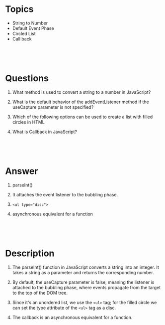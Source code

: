# Topics

- String to Number
- Default Event Phase
- Circled List
- Call back

&nbsp;

&nbsp;

# Questions

1. What method is used to convert a string to a number in JavaScript?

2. What is the default behavior of the addEventListener method if the useCapture parameter is not specified?

3. Which of the following options can be used to create a list with filled circles in HTML

4. What is Callback in JavaScript?

&nbsp;

&nbsp;

# Answer

1. parseInt()

2. It attaches the event listener to the bubbling phase.

3. `<ul type="disc">`

4. asynchronous equivalent for a function

&nbsp;

&nbsp;

# Description

1. The parseInt() function in JavaScript converts a string into an integer. It takes a string as a parameter and returns the corresponding number.

2. By default, the useCapture parameter is false, meaning the listener is attached to the bubbling phase, where events propagate from the target to the top of the DOM tree.

3. Since it's an unordered list, we use the `<ul>` tag; for the filled circle we can set the type attribute of the `<ul>` tag as a disc.

4. The callback is an asynchronous equivalent for a function.

